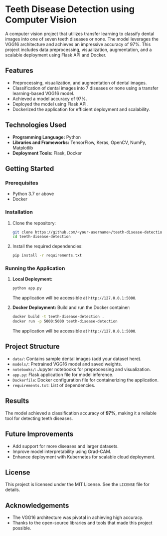 # Teeth Disease Detection using Computer Vision

A computer vision project that utilizes transfer learning to classify dental images into one of seven teeth diseases or none. The model leverages the VGG16 architecture and achieves an impressive accuracy of 97%. This project includes data preprocessing, visualization, augmentation, and a scalable deployment using Flask API and Docker.

## Features
- Preprocessing, visualization, and augmentation of dental images.
- Classification of dental images into 7 diseases or none using a transfer learning-based VGG16 model.
- Achieved a model accuracy of 97%.
- Deployed the model using Flask API.
- Dockerized the application for efficient deployment and scalability.

## Technologies Used
- **Programming Language:** Python
- **Libraries and Frameworks:** TensorFlow, Keras, OpenCV, NumPy, Matplotlib
- **Deployment Tools:** Flask, Docker

## Getting Started

### Prerequisites
- Python 3.7 or above
- Docker

### Installation
1. Clone the repository:
   ```bash
   git clone https://github.com/<your-username>/teeth-disease-detection.git
   cd teeth-disease-detection
   ```
2. Install the required dependencies:
   ```bash
   pip install -r requirements.txt
   ```

### Running the Application
1. **Local Deployment:**
   ```bash
   python app.py
   ```
   The application will be accessible at `http://127.0.0.1:5000`.

2. **Docker Deployment:**
   Build and run the Docker container:
   ```bash
   docker build -t teeth-disease-detection .
   docker run -p 5000:5000 teeth-disease-detection
   ```
   The application will be accessible at `http://127.0.0.1:5000`.

## Project Structure
- `data/`: Contains sample dental images (add your dataset here).
- `models/`: Pretrained VGG16 model and saved weights.
- `notebooks/`: Jupyter notebooks for preprocessing and visualization.
- `app.py`: Flask application file for model inference.
- `Dockerfile`: Docker configuration file for containerizing the application.
- `requirements.txt`: List of dependencies.

## Results
The model achieved a classification accuracy of **97%**, making it a reliable tool for detecting teeth diseases.

## Future Improvements
- Add support for more diseases and larger datasets.
- Improve model interpretability using Grad-CAM.
- Enhance deployment with Kubernetes for scalable cloud deployment.

## License
This project is licensed under the MIT License. See the `LICENSE` file for details.

## Acknowledgements
- The VGG16 architecture was pivotal in achieving high accuracy.
- Thanks to the open-source libraries and tools that made this project possible.
